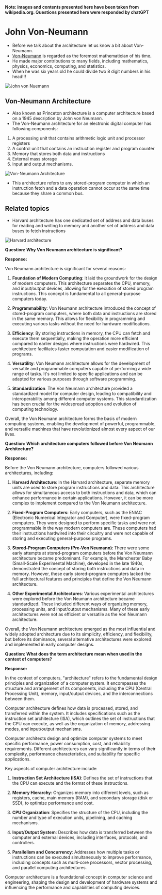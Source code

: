 **Note: images and contents presented here have been taken from wikipedia.org. Questions presented here were responded by chatGPT**

# John Von-Neumann 

- Before we talk about the architecture let us know a bit about Von-Neumann.
- [Von-Neumann](https://en.wikipedia.org/wiki/John_von_Neumann ) is regarded as the foremost mathematician of his time. 
- He made major contributions to many fields, including mathematics, physics, economics, computing, and statistics.
- When he was six years old he could divide two 8 digit numbers in his head!!! 

![John von Nuemann](../figs/JohnvonNeumann.gif "John von Neumann")


## Von-Neumann Architecture

- Also known as Princeton architecture is a computer architecture based on a 1945 description by John von Neumann.
- The Von-Neumann architecture for an electronic digital computer has following components:

1. A processing unit that contains arithmetic logic unit and processor registers
2. A control unit that contains an instruction register and program counter
3. Memory that stores both data and instructions
4. External mass storage
5. Input and output mechanisms.

![Von-Neumann Architecture](../figs/Von_Neumann_Architecture.png "Von-Neumann Architecture")

- This architecture refers to any stored-program computer in which an instruction fetch and a data operation cannot occur at the same time because they share a common bus.


## Related topics

- Harvard architecture has one dedicated set of address and data buses for reading and writing to memory and another set of address and data buses to fetch instructions

![Harvard architecture](../figs/Harvard_architecture.png "Harvard architecture")

**Question: Why Von Neumann architecture is significant?**

**Response:**

Von Neumann architecture is significant for several reasons:

1. **Foundation of Modern Computing**: It laid the groundwork for the design of modern computers. This architecture separates the CPU, memory, and input/output devices, allowing for the execution of stored program instructions. This concept is fundamental to all general-purpose computers today.

2. **Programmability**: Von Neumann architecture introduced the concept of stored-program computers, where both data and instructions are stored in the same memory. This allows for flexibility in programming and executing various tasks without the need for hardware modifications.

3. **Efficiency**: By storing instructions in memory, the CPU can fetch and execute them sequentially, making the operation more efficient compared to earlier designs where instructions were hardwired. This architecture facilitates faster computation and easier modification of programs.

4. **Versatility**: Von Neumann architecture allows for the development of versatile and programmable computers capable of performing a wide range of tasks. It's not limited to specific applications and can be adapted for various purposes through software programming.

5. **Standardization**: The Von Neumann architecture provided a standardized model for computer design, leading to compatibility and interoperability among different computer systems. This standardization has been crucial for the widespread adoption and evolution of computing technology.

Overall, the Von Neumann architecture forms the basis of modern computing systems, enabling the development of powerful, programmable, and versatile machines that have revolutionized almost every aspect of our lives.



**Question: Which architecture computers followed before Von Neumann Architecture?**

**Response:**

Before the Von Neumann architecture, computers followed various architectures, including:

1. **Harvard Architecture**: In the Harvard architecture, separate memory units are used to store program instructions and data. This architecture allows for simultaneous access to both instructions and data, which can enhance performance in certain applications. However, it can be more complex to implement compared to the Von Neumann architecture.

2. **Fixed-Program Computers**: Early computers, such as the ENIAC (Electronic Numerical Integrator and Computer), were fixed-program computers. They were designed to perform specific tasks and were not programmable in the way modern computers are. These computers had their instructions hardwired into their circuitry and were not capable of storing and executing general-purpose programs.

3. **Stored-Program Computers (Pre-Von Neumann)**: There were some early attempts at stored-program computers before the Von Neumann architecture became predominant. For example, the Manchester Baby (Small-Scale Experimental Machine), developed in the late 1940s, demonstrated the concept of storing both instructions and data in memory. However, these early stored-program computers lacked the full architectural features and principles that define the Von Neumann architecture.

4. **Other Experimental Architectures**: Various experimental architectures were explored before the Von Neumann architecture became standardized. These included different ways of organizing memory, processing units, and input/output mechanisms. Many of these early architectures were not as efficient or versatile as the Von Neumann architecture.

Overall, the Von Neumann architecture emerged as the most influential and widely adopted architecture due to its simplicity, efficiency, and flexibility, but before its dominance, several alternative architectures were explored and implemented in early computer designs.


**Question: What does the term architecture mean when used in the context of computers?**

**Response:**

In the context of computers, "architecture" refers to the fundamental design principles and organization of a computer system. It encompasses the structure and arrangement of its components, including the CPU (Central Processing Unit), memory, input/output devices, and the interconnections between them.

Computer architecture defines how data is processed, stored, and transferred within the system. It includes specifications such as the instruction set architecture (ISA), which outlines the set of instructions that the CPU can execute, as well as the organization of memory, addressing modes, and input/output mechanisms.

Computer architects design and optimize computer systems to meet specific performance, power consumption, cost, and reliability requirements. Different architectures can vary significantly in terms of their complexity, performance characteristics, and suitability for specific applications.

Key aspects of computer architecture include:

1. **Instruction Set Architecture (ISA)**: Defines the set of instructions that the CPU can execute and the format of these instructions.

2. **Memory Hierarchy**: Organizes memory into different levels, such as registers, cache, main memory (RAM), and secondary storage (disk or SSD), to optimize performance and cost.

3. **CPU Organization**: Specifies the structure of the CPU, including the number and type of execution units, pipelining, and caching mechanisms.

4. **Input/Output System**: Describes how data is transferred between the computer and external devices, including interfaces, protocols, and controllers.

5. **Parallelism and Concurrency**: Addresses how multiple tasks or instructions can be executed simultaneously to improve performance, including concepts such as multi-core processors, vector processing, and parallel computing architectures.

Computer architecture is a foundational concept in computer science and engineering, shaping the design and development of hardware systems and influencing the performance and capabilities of computing devices.

